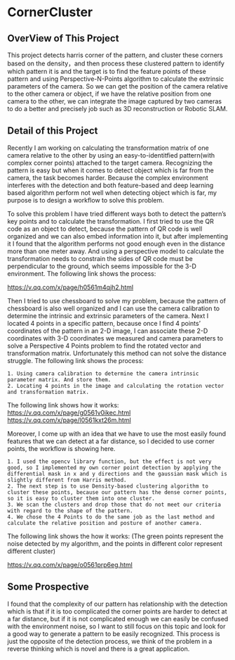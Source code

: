# CornerCluster
## OverView of This Project

This project detects harris corner of the pattern, and cluster these corners based on the density，and then process these clustered pattern to identify which pattern it is and the target is to find the feature points of these pattern and using Perspective-N-Points algorithm to calculate the extrinsic parameters of the camera. So we can get the position of the camera relative to the other camera or object, if we have the relative position from one camera to the other, we can integrate the image captured by two cameras to do a better and precisely job such as 3D reconstruction or Robotic SLAM. 

## Detail of this Project

Recently I am working on calculating the transformation matrix of one camera relative to the other by using an easy-to-identitfied pattern(with complex corner points) attached to the target camera. Recognizing the pattern is easy but when it comes to detect object which is far from the camera, the task becomes harder. Because the complex environment interferes with the detection and both feature-based and deep learning based algorithm perform not well when detecting object which is far, my purpose is to design a workflow to solve this problem.

To solve this problem I have tried different ways both to detect the pattern’s key points and to calculate the transformation.
I first tried to use the QR code as an object to detect, because the pattern of QR code is well organized and we can also embed information into it, but after implementing it I found that the algorithm performs not good enough even in the distance more than one meter away. And using a perspective model to calculate the transformation needs to constrain the sides of QR code must be perpendicular to the ground, which seems impossible for the 3-D environment. The following link shows the process:

https://v.qq.com/x/page/h0561m4qjh2.html

Then I tried to use chessboard to solve my problem, because the pattern of chessboard is also well organized and I can use the camera calibration to determine the intrinsic and extrinsic parameters of the camera. Next I located 4 points in a specific pattern, because once I find 4 points’ coordinates of the pattern in an 2-D image, I can associate these 2-D coordinates with 3-D coordinates we measured and camera parameters to solve a Perspective 4 Points problem to find the rotated vector and transformation matrix. Unfortunately this method can not solve the distance struggle. The following link shows the process:

	1. Using camera calibration to determine the camera intrinsic parameter matrix. And store them.
	2. Locating 4 points in the image and calculating the rotation vector and transformation matrix.
	
The following link shows how it works:
https://v.qq.com/x/page/g0561v0ikec.html
https://v.qq.com/x/page/l0561kxt26m.html

Moreover, I come up with an idea that we have to use the most easily found features that we can detect at a far distance, so I decided to use corner points, the workflow is showing here.

	1. I used the opencv library function, but the effect is not very good, so I implemented my own corner point detection by applying the differential mask in x and y directions and the gaussian mask which is slightly different from Harris method.
	2. The next step is to use Density-based clustering algorithm to cluster these points, because our pattern has the dense corner points, so it is easy to cluster them into one cluster. 
	3. We scan the clusters and drop those that do not meet our criteria with regard to the shape of the pattern. 
	4. We chose the 4 Points to do the same job as the last method and calculate the relative position and posture of another camera.
	
The following link shows the how it works: (The green points represent the noise detected by my algorithm, and the points in different color represent different cluster)

https://v.qq.com/x/page/o0561prp6eg.html

## Some Prospective


I found that the complexity of our pattern has relationship with the detection which is that if it is too complicated the corner points are harder to detect at a far distance, but if it is not complicated enough we can easily be confused with the environment noise, so I want to still focus on this topic and look for a good way to generate a pattern to be easily recognized. This process is just the opposite of the detection process, we think of the problem in a reverse thinking which is novel and there is a great application.
